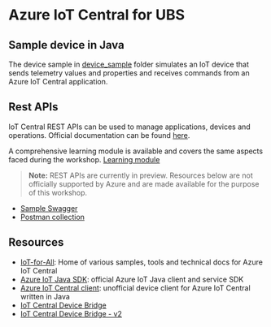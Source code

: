 # Azure IoT Central for UBS

## Sample device in Java
The device sample in [device_sample](./device_sample) folder simulates an IoT device that sends telemetry values and properties and receives commands from an Azure IoT Central application.

## Rest APIs
IoT Central REST APIs can be used to manage applications, devices and operations.
Official documentation can be found [here](https://docs.microsoft.com/en-us/rest/api/iotcentral/).

A comprehensive learning module is available and covers the same aspects faced during the workshop.
[Learning module](https://docs.microsoft.com/en-us/learn/modules/manage-iot-central-apps-with-rest-api/)

>**Note:** REST APIs are currently in preview. Resources below are not officially supported by Azure and are made available for the purpose of this workshop.

- [Sample Swagger](./swagger.json)
- [Postman collection](./postman_collection.json)

## Resources

- [IoT-for-All](https://github.com/iot-for-all): Home of various samples, tools and technical docs for Azure IoT Central
- [Azure IoT Java SDK](https://github.com/Azure/azure-iot-sdk-java): official Azure IoT Java client and service SDK
- [Azure IoT Central client](https://github.com/lucadruda/iotc-java-device-client): unofficial device client for Azure IoT Central written in Java
- [IoT Central Device Bridge](https://github.com/Azure/iotc-device-bridge)
- [IoT Central Device Bridge - v2](https://github.com/iot-for-all/iotc-device-bridge)